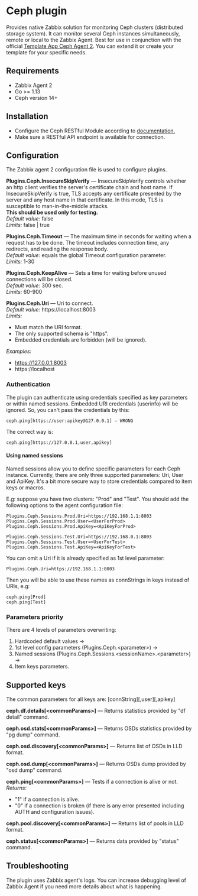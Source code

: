 # Ceph plugin
Provides native Zabbix solution for monitoring Ceph clusters (distributed storage system). It can monitor several 
Ceph instances simultaneously, remote or local to the Zabbix Agent.
Best for use in conjunction with the official 
[Template App Сeph Agent 2](https://git.zabbix.com/projects/ZBX/repos/zabbix/browse/templates/app/Ceph_agent2). 
You can extend it or create your template for your specific needs. 

## Requirements
- Zabbix Agent 2
- Go >= 1.13
- Ceph version 14+

## Installation
* Configure the Ceph RESTful Module according to [documentation.](https://docs.Ceph.com/en/latest/mgr/restful/)  
* Make sure a RESTful API endpoint is available for connection.  

## Configuration
The Zabbix agent 2 configuration file is used to configure plugins.

**Plugins.Ceph.InsecureSkipVerify** — InsecureSkipVerify controls whether an http client verifies the
server's certificate chain and host name. If InsecureSkipVerify is true, TLS accepts any certificate presented by 
the server and any host name in that certificate. In this mode, TLS is susceptible to man-in-the-middle attacks.  
**This should be used only for testing.**  
*Default value:* false  
*Limits:* false | true

**Plugins.Ceph.Timeout** — The maximum time in seconds for waiting when a request has to be done. The timeout includes 
connection time, any redirects, and reading the response body.  
*Default value:* equals the global Timeout configuration parameter.  
*Limits:* 1-30

**Plugins.Ceph.KeepAlive** — Sets a time for waiting before unused connections will be closed.  
*Default value:* 300 sec.  
*Limits:* 60-900

**Plugins.Ceph.Uri** — Uri to connect.  
*Default value:* https://localhost:8003  
*Limits:*
- Must match the URI format.
- The only supported schema is "https".
- Embedded credentials are forbidden (will be ignored).
  
*Examples:*
- https://127.0.0.1:8003
- https://localhost 

### Authentication
The plugin can authenticate using credentials specified as key parameters or within named sessions. 
Embedded URI credentials (userinfo) will be ignored. So, you can't pass the credentials by this:   

    ceph.ping[https://user:apikey@127.0.0.1] — WRONG  

The correct way is:
  
    ceph.ping[https://127.0.0.1,user,apikey]

#### Using named sessions
Named sessions allow you to define specific parameters for each Ceph instance. Currently, there are only three supported 
parameters: Uri, User and ApiKey. It's a bit more secure way to store credentials compared to 
item keys or macros.  

E.g: suppose you have two clusters: "Prod" and "Test". 
You should add the following options to the agent configuration file:   

    Plugins.Ceph.Sessions.Prod.Uri=https://192.168.1.1:8003
    Plugins.Ceph.Sessions.Prod.User=<UserForProd>
    Plugins.Ceph.Sessions.Prod.ApiKey=<ApiKeyForProd>
        
    Plugins.Ceph.Sessions.Test.Uri=https://192.168.0.1:8003
    Plugins.Ceph.Sessions.Test.User=<UserForTest>
    Plugins.Ceph.Sessions.Test.ApiKey=<ApiKeyForTest>
    
You can omit a Uri if it is already specified as 1st level parameter:

    Plugins.Ceph.Uri=https://192.168.1.1:8003
    
Then you will be able to use these names as connStrings in keys instead of URIs, e.g:

    ceph.ping[Prod]
    ceph.ping[Test]
    
### Parameters priority
There are 4 levels of parameters overwriting:
1. Hardcoded default values →
2. 1st level config parameters (Plugins.Ceph.\<parameter\>) →
3. Named sessions (Plugins.Ceph.Sessions.\<sessionName\>.\<parameter\>) →
4. Item keys parameters.

## Supported keys
The common parameters for all keys are: [connString][,user][,apikey]

**ceph.df.details[\<commonParams\>]** — Returns statistics provided by "df detail" command.  

**ceph.osd.stats[\<commonParams\>]** — Returns OSDs statistics provided by "pg dump" command.  

**ceph.osd.discovery[\<commonParams\>]** — Returns list of OSDs in LLD format.  

**ceph.osd.dump[\<commonParams\>]** — Returns OSDs dump provided by "osd dump" command.  

**ceph.ping[\<commonParams\>]** — Tests if a connection is alive or not.  
*Returns:*
- "1" if a connection is alive.
- "0" if a connection is broken (if there is any error presented including AUTH and configuration issues).

**ceph.pool.discovery[\<commonParams\>]** — Returns list of pools in LLD format.  

**ceph.status[\<commonParams\>]** — Returns data provided by "status" command.  


## Troubleshooting
The plugin uses Zabbix agent's logs. You can increase debugging level of Zabbix Agent if you need more details about 
what is happening.  
